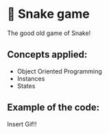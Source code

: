 # 🐍 Snake game
The good old game of Snake!

## Concepts applied:
- Object Oriented Programming 
- Instances
- States

## Example of the code:
Insert Gif!!
